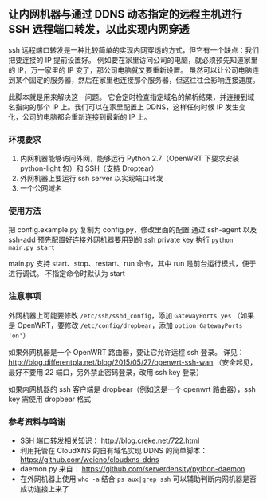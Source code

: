 ## 让内网机器与通过 DDNS 动态指定的远程主机进行 SSH 远程端口转发，以此实现内网穿透

ssh 远程端口转发是一种比较简单的实现内网穿透的方式，但它有一个缺点：我们把要连接的 IP 提前设置好。
例如要在家里访问公司的电脑，就必须预先知道家里的 IP，万一家里的 IP 变了，那公司电脑就又要重新设置。
虽然可以让公司电脑连到某个固定的服务器，然后在家里也连接那个服务器，但这往往会影响连接速度。

此脚本就是用来解决这一问题。
它会定时检查指定域名的解析结果，并连接到域名指向的那个 IP 上。我们可以在家里配置上 DDNS，这样任何时候 IP 发生变化，公司的电脑都会重新连接到最新的 IP 上。


### 环境要求

1. 内网机器能够访问外网，能够运行 Python 2.7（OpenWRT 下要求安装 python-light 包）和 SSH（支持 Droptear）
2. 外网机器上要运行 ssh server 以实现端口转发
3. 一个公网域名

### 使用方法
把 config.example.py 复制为 config.py，修改里面的配置
通过 ssh-agent 以及 ssh-add 预先配置好连接外网机器要用到的 ssh private key
执行 `python main.py start`

main.py 支持 start、stop、restart、run 命令，其中 run 是前台运行模式，便于进行调试。
不指定命令时默认为 start


### 注意事项

外网机器上可能要修改 `/etc/ssh/sshd_config`，添加 `GatewayPorts yes`
（如果是 OpenWRT，要修改 `/etc/config/dropbear`，添加 `option GatewayPorts 'on'`）

如果外网机器是一个 OpenWRT 路由器，要让它允许远程 ssh 登录。
详见： http://blog.differentpla.net/blog/2015/05/27/openwrt-ssh-wan
（安全起见，最好不要用 22 端口，另外禁止密码登录，改用 ssh key 登录）

如果内网机器的 ssh 客户端是 dropbear（例如这是一个 openwrt 路由器），ssh key 需使用 dropbear 格式


### 参考资料与鸣谢
- SSH 端口转发相关知识： http://blog.creke.net/722.html
- 利用托管在 CloudXNS 的自有域名实现 DDNS 的简单脚本：https://github.com/weicno/cloudxns-ddns
- daemon.py 来自： https://github.com/serverdensity/python-daemon
- 在外网机器上使用 `who -a` 结合 `ps aux|grep ssh` 可以辅助判断内网机器是否成功连接上来了
